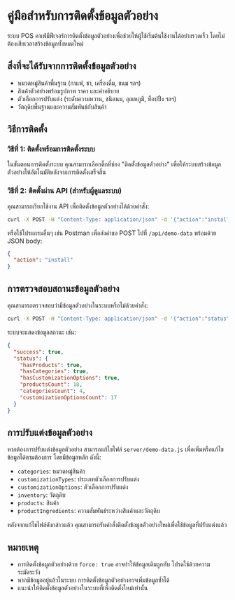 # คู่มือสำหรับการติดตั้งข้อมูลตัวอย่าง

ระบบ POS คาเฟ่มีฟีเจอร์การติดตั้งข้อมูลตัวอย่างเพื่อช่วยให้ผู้ใช้เริ่มต้นใช้งานได้อย่างรวดเร็ว โดยไม่ต้องเสียเวลาสร้างข้อมูลทั้งหมดใหม่

## สิ่งที่จะได้รับจากการติดตั้งข้อมูลตัวอย่าง

- หมวดหมู่สินค้าพื้นฐาน (กาแฟ, ชา, เครื่องดื่ม, ขนม ฯลฯ)
- สินค้าตัวอย่างพร้อมรูปภาพ ราคา และคำอธิบาย
- ตัวเลือกการปรับแต่ง (ระดับความหวาน, ชนิดนม, อุณหภูมิ, ท็อปปิ้ง ฯลฯ)
- วัตถุดิบพื้นฐานและความสัมพันธ์กับสินค้า

## วิธีการติดตั้ง

### วิธีที่ 1: ติดตั้งพร้อมการติดตั้งระบบ

ในขั้นตอนการติดตั้งระบบ คุณสามารถเลือกติ๊กที่ช่อง "ติดตั้งข้อมูลตัวอย่าง" เพื่อให้ระบบสร้างข้อมูลตัวอย่างให้อัตโนมัติหลังจากการติดตั้งเสร็จสิ้น

### วิธีที่ 2: ติดตั้งผ่าน API (สำหรับผู้ดูแลระบบ)

คุณสามารถเรียกใช้งาน API เพื่อติดตั้งข้อมูลตัวอย่างได้ด้วยคำสั่ง:

```bash
curl -X POST -H "Content-Type: application/json" -d '{"action":"install"}' http://localhost:5000/api/demo-data
```

หรือใช้โปรแกรมอื่นๆ เช่น Postman เพื่อส่งคำขอ POST ไปที่ `/api/demo-data` พร้อมด้วย JSON body:

```json
{
  "action": "install"
}
```

## การตรวจสอบสถานะข้อมูลตัวอย่าง

คุณสามารถตรวจสอบว่ามีข้อมูลตัวอย่างในระบบหรือไม่ด้วยคำสั่ง:

```bash
curl -X POST -H "Content-Type: application/json" -d '{"action":"status"}' http://localhost:5000/api/demo-data
```

ระบบจะแสดงข้อมูลสถานะ เช่น:

```json
{
  "success": true,
  "status": {
    "hasProducts": true,
    "hasCategories": true,
    "hasCustomizationOptions": true,
    "productsCount": 18,
    "categoriesCount": 4,
    "customizationOptionsCount": 17
  }
}
```

## การปรับแต่งข้อมูลตัวอย่าง

หากต้องการปรับแต่งข้อมูลตัวอย่าง สามารถแก้ไขไฟล์ `server/demo-data.js` เพื่อเพิ่มหรือแก้ไขข้อมูลได้ตามต้องการ โดยมีข้อมูลหลัก ดังนี้:

- `categories`: หมวดหมู่สินค้า
- `customizationTypes`: ประเภทตัวเลือกการปรับแต่ง
- `customizationOptions`: ตัวเลือกการปรับแต่ง
- `inventory`: วัตถุดิบ
- `products`: สินค้า
- `productIngredients`: ความสัมพันธ์ระหว่างสินค้าและวัตถุดิบ

หลังจากแก้ไขไฟล์ดังกล่าวแล้ว คุณสามารถรันคำสั่งติดตั้งข้อมูลตัวอย่างใหม่เพื่อใช้ข้อมูลที่ปรับแต่งแล้ว

## หมายเหตุ

- การติดตั้งข้อมูลตัวอย่างด้วย `force: true` อาจทำให้ข้อมูลเดิมถูกทับ โปรดใช้ด้วยความระมัดระวัง
- หากมีข้อมูลอยู่แล้วในระบบ การติดตั้งข้อมูลตัวอย่างอาจเพิ่มข้อมูลซ้ำได้
- แนะนำให้ติดตั้งข้อมูลตัวอย่างในระบบที่เพิ่งติดตั้งใหม่เท่านั้น